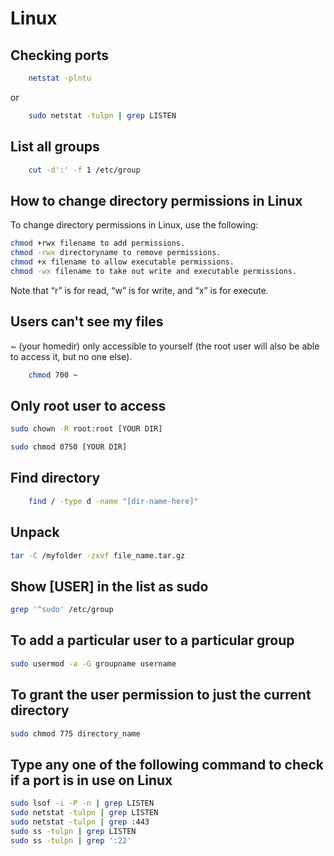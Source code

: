 # Linux 

## Checking ports

```bash
    netstat -plntu
``` 
   or
```bash
    sudo netstat -tulpn | grep LISTEN
```
## List all groups

```bash
    cut -d':' -f 1 /etc/group
```
## How to change directory permissions in Linux
To change directory permissions in Linux, use the following:
```bash
chmod +rwx filename to add permissions.
chmod -rwx directoryname to remove permissions.
chmod +x filename to allow executable permissions.
chmod -wx filename to take out write and executable permissions.
```
Note that “r” is for read, “w” is for write, and “x” is for execute. 

## Users can't see my files

~ (your homedir) only accessible to yourself (the root user will also be able to access it, but no one else).

```bash
    chmod 700 ~
```
## Only root user to access

```bash
sudo chown -R root:root [YOUR DIR]

sudo chmod 0750 [YOUR DIR]
```

## Find directory 
```bash
    find / -type d -name "[dir-name-here]" 
```

## Unpack
```bash
tar -C /myfolder -zxvf file_name.tar.gz
```

## Show [USER] in the list as sudo
```bash
grep '^sudo' /etc/group
```

## To add a particular user to a particular group
```bash
sudo usermod -a -G groupname username
```
## To grant the user permission to just the current directory
```bash
sudo chmod 775 directory_name
```
## Type any one of the following command to check if a port is in use on Linux
```bash
sudo lsof -i -P -n | grep LISTEN
sudo netstat -tulpn | grep LISTEN
sudo netstat -tulpn | grep :443
sudo ss -tulpn | grep LISTEN
sudo ss -tulpn | grep ':22'
```
